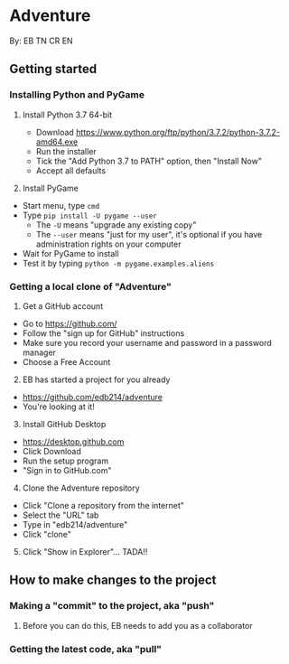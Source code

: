 # Adventure

By: EB TN CR EN


## Getting started

### Installing Python and PyGame

1. Install Python 3.7 64-bit
   - Download https://www.python.org/ftp/python/3.7.2/python-3.7.2-amd64.exe
   - Run the installer
   - Tick the "Add Python 3.7 to PATH" option, then "Install Now"
   - Accept all defaults

2. Install PyGame
  - Start menu, type `cmd`
  - Type `pip install -U pygame --user`
    - The `-U` means "upgrade any existing copy"
    - The `--user` means "just for my user", it's optional if you have administration rights on your computer
  - Wait for PyGame to install
  - Test it by typing `python -m pygame.examples.aliens`


### Getting a local clone of "Adventure"

1. Get a GitHub account
  - Go to https://github.com/
  - Follow the "sign up for GitHub" instructions
  - Make sure you record your username and password in a password manager
  - Choose a Free Account

2. EB has started a project for you already
  - https://github.com/edb214/adventure
  - You're looking at it!

3. Install GitHub Desktop
  - https://desktop.github.com
  - Click Download
  - Run the setup program
  - "Sign in to GitHub.com"

4. Clone the Adventure repository
  - Click "Clone a repository from the internet"
  - Select the "URL" tab
  - Type in "edb214/adventure"
  - Click "clone"

5. Click "Show in Explorer"... TADA!!


## How to make changes to the project

### Making a "commit" to the project, aka "push"

1. Before you can do this, EB needs to add you as a collaborator


### Getting the latest code, aka "pull"
